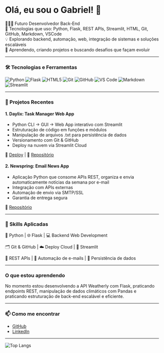 # Olá, eu sou o Gabriel! 👋

🧑🏻‍💻 Futuro Desenvolvedor Back-End  
🚀 Tecnologias que uso: Python, Flask, REST APIs, Streamlit, HTML, Git, GitHub, Markdown, VSCode  
💡 Explorando backend, automação, web, integração de sistemas e soluções escaláveis    
🌱 Aprendendo, criando projetos e buscando desafios que façam evoluir

---

### 🛠 Tecnologias e Ferramentas
![Python](https://img.shields.io/badge/Python-3776AB?style=for-the-badge&logo=python&logoColor=white)
![Flask](https://img.shields.io/badge/Flask-000000?style=for-the-badge&logo=flask&logoColor=white)
![HTML5](https://img.shields.io/badge/HTML5-E34F26?style=for-the-badge&logo=html5&logoColor=white)
![Git](https://img.shields.io/badge/Git-F05032?style=for-the-badge&logo=git&logoColor=white)
![GitHub](https://img.shields.io/badge/GitHub-181717?style=for-the-badge&logo=github&logoColor=white)
![VS Code](https://img.shields.io/badge/VS_Code-007ACC?style=for-the-badge&logo=visual-studio-code&logoColor=white)
![Markdown](https://img.shields.io/badge/Markdown-000000?style=for-the-badge&logo=markdown&logoColor=white)
![Streamlit](https://img.shields.io/badge/Streamlit-FF4B4B?style=for-the-badge&logo=streamlit&logoColor=white)

---

### 🚀 Projetos Recentes
#### 1. Daylix: Task Manager Web App
- Python CLI → GUI → Web App interativo com Streamlit
- Estruturação de código em funções e módulos
- Manipulação de arquivos .txt para persistência de dados
- Versionamento com Git & GitHub
- Deploy na nuvem via Streamlit Cloud

🔗 [Deploy](https://daylix-web-app-fjq7dudduzmievpal6wvsz.streamlit.app/) | 📂 [Repositório](https://github.com/gabriel-oligom/daylix-todo-list)


#### 2. Newspring: Email News App
- Aplicação Python que consome APIs REST, organiza e envia automaticamente notícias da semana por e-mail
- Integração com APIs externas
- Automação de envio via SMTP/SSL
- Garantia de entrega segura

📂 [Repositório](https://github.com/gabriel-oligom/newspring-email-app)

---

### 🔧 Skills Aplicadas
🐍 Python | 🌐 Flask | 💻 Backend Web Development

🗂️ Git & GitHub | ☁️ Deploy Cloud | 👑 Streamlit

🔄 REST APIs | 📧 Automação de e-mails | 💾 Persistência de dados

---

### O que estou aprendendo

No momento estou desenvolvendo a API Weatherly com Flask, praticando endpoints REST, manipulação de dados climáticos com Pandas e praticando estruturação de back-end escalável e eficiente.

---

### 📫 Como me encontrar  
- [GitHub](https://github.com/gabriel-oligom)  
- [LinkedIn](https://linkedin.com/in/ogabriel-oliveira-dev)

---

 ![Top Langs](https://github-readme-stats.vercel.app/api/top-langs/?username=gabriel-oligom&layout=compact&theme=tokyonight)
